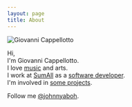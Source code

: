 ```yaml
---
layout: page
title: About
---
```


[music]: /music.html "Music"
[projects]: /projects.html "Projects"
[twitter]: http://twitter.com/johnnyaboh
[github]: http://github.com/potomak
[sumall]: http://sumall.com

![Giovanni Cappellotto](/assets/me.jpg)

Hi,<br>
I'm Giovanni Cappellotto.<br>
I love [music][music] and arts.<br>
I work at [SumAll][sumall] as a [software developer][github].<br>
I'm involved in [some projects][projects].

Follow me [@johnnyaboh][twitter].
